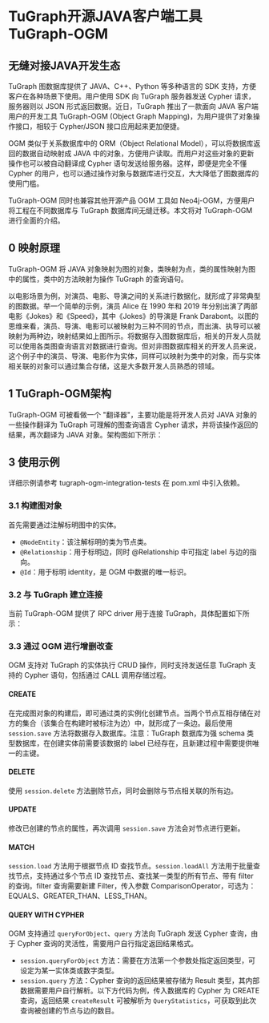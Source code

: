 # TuGraph开源JAVA客户端工具 TuGraph-OGM

## 无缝对接JAVA开发生态

TuGraph 图数据库提供了 JAVA、C++、Python 等多种语言的 SDK 支持，方便客户在各种场景下使用。用户使用 SDK 向 TuGraph 服务器发送 Cypher 请求，服务器则以 JSON 形式返回数据。近日，TuGraph 推出了一款面向 JAVA 客户端用户的开发工具 TuGraph-OGM (Object Graph Mapping)，为用户提供了对象操作接口，相较于 Cypher/JSON 接口应用起来更加便捷。

OGM 类似于关系数据库中的 ORM（Object Relational Model），可以将数据库返回的数据自动映射成 JAVA 中的对象，方便用户读取。而用户对这些对象的更新操作也可以被自动翻译成 Cypher 语句发送给服务器。这样，即便是完全不懂 Cypher 的用户，也可以通过操作对象与数据库进行交互，大大降低了图数据库的使用门槛。

TuGraph-OGM 同时也兼容其他开源产品 OGM 工具如 Neo4j-OGM，方便用户将工程在不同数据库与 TuGraph 数据库间无缝迁移。本文将对 TuGraph-OGM 进行全面的介绍。

## 0 映射原理

TuGraph-OGM 将 JAVA 对象映射为图的对象，类映射为点，类的属性映射为图中的属性，类中的方法映射为操作 TuGraph 的查询语句。

以电影场景为例，对演员、电影、导演之间的关系进行数据化，就形成了非常典型的图数据。举一个简单的示例，演员 Alice 在 1990 年和 2019 年分别出演了两部电影《Jokes》和《Speed》，其中《Jokes》的导演是 Frank Darabont。以图的思维来看，演员、导演、电影可以被映射为三种不同的节点，而出演、执导可以被映射为两种边，映射结果如上图所示。将数据存入图数据库后，相关的开发人员就可以使用各类图查询语言对数据进行查询。但对非图数据库相关的开发人员来说，这个例子中的演员、导演、电影作为实体，同样可以映射为类中的对象，而与实体相关联的对象可以通过集合存储，这是大多数开发人员熟悉的领域。

## 1 TuGraph-OGM架构

TuGraph-OGM 可被看做一个 "翻译器"，主要功能是将开发人员对 JAVA 对象的一些操作翻译为 TuGraph 可理解的图查询语言 Cypher 请求，并将该操作返回的结果，再次翻译为 JAVA 对象。架构图如下所示：

## 3 使用示例

详细示例请参考 tugraph-ogm-integration-tests 在 pom.xml 中引入依赖。

### 3.1 构建图对象

首先需要通过注解标明图中的实体。

- `@NodeEntity`：该注解标明的类为节点类。
- `@Relationship`：用于标明边，同时 @Relationship 中可指定 label 与边的指向。
- `@Id`：用于标明 identity，是 OGM 中数据的唯一标识。

### 3.2 与 TuGraph 建立连接

当前 TuGraph-OGM 提供了 RPC driver 用于连接 TuGraph，具体配置如下所示：

### 3.3 通过 OGM 进行增删改查

OGM 支持对 TuGraph 的实体执行 CRUD 操作，同时支持发送任意 TuGraph 支持的 Cypher 语句，包括通过 CALL 调用存储过程。

#### CREATE

在完成图对象的构建后，即可通过类的实例化创建节点。当两个节点互相存储在对方的集合（该集合在构建时被标注为边）中，就形成了一条边。最后使用 `session.save` 方法将数据存入数据库。注意：TuGraph 数据库为强 schema 类型数据库，在创建实体前需要该数据的 label 已经存在，且新建过程中需要提供唯一的主键。

#### DELETE

使用 `session.delete` 方法删除节点，同时会删除与节点相关联的所有边。

#### UPDATE

修改已创建的节点的属性，再次调用 `session.save` 方法会对节点进行更新。

#### MATCH

`session.load` 方法用于根据节点 ID 查找节点。`session.loadAll` 方法用于批量查找节点，支持通过多个节点 ID 查找节点、查找某一类型的所有节点、带有 filter 的查询。filter 查询需要新建 Filter，传入参数 ComparisonOperator，可选为：EQUALS、GREATER_THAN、LESS_THAN。

#### QUERY WITH CYPHER

OGM 支持通过 `queryForObject`、`query` 方法向 TuGraph 发送 Cypher 查询，由于 Cypher 查询的灵活性，需要用户自行指定返回结果格式。

- `session.queryForObject` 方法：需要在方法第一个参数处指定返回类型，可设定为某一实体类或数字类型。
- `session.query` 方法：Cypher 查询的返回结果被存储为 Result 类型，其内部数据需要用户自行解析。以下方代码为例，传入数据库的 Cypher 为 CREATE 查询，返回结果 `createResult` 可被解析为 `QueryStatistics`，可获取到此次查询被创建的节点与边的数目。


